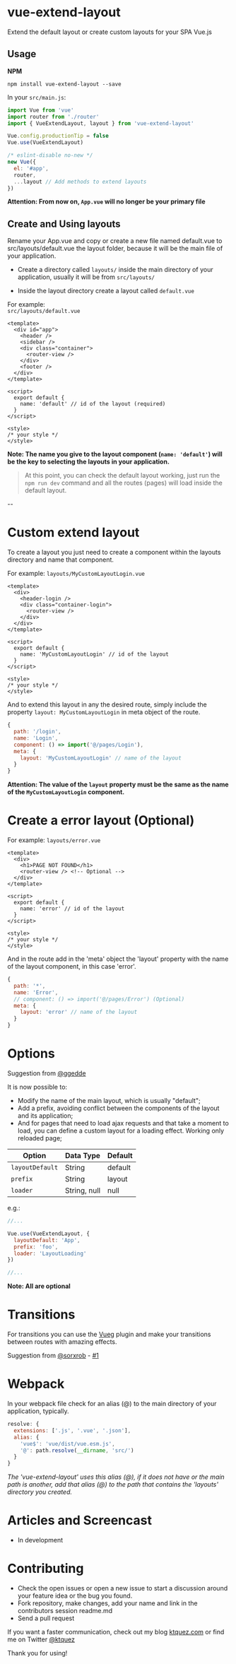 # vue-extend-layout
Extend the default layout or create custom layouts for your SPA Vue.js

## Usage

**NPM**
```shell
npm install vue-extend-layout --save
```

In your `src/main.js`:
```javascript
import Vue from 'vue'
import router from './router'
import { VueExtendLayout, layout } from 'vue-extend-layout'

Vue.config.productionTip = false
Vue.use(VueExtendLayout)

/* eslint-disable no-new */
new Vue({
  el: '#app',
  router,
  ...layout // Add methods to extend layouts
})

```

**Attention: From now on, `App.vue` will no longer be your primary file**

## Create and Using layouts
Rename your App.vue and copy or create a new file named default.vue to src/layouts/default.vue the layout folder, because it will be the main file of your application.

- Create a directory called `layouts/` inside the main directory of your application, usually it will be from `src/layouts/`

- Inside the layout directory create a layout called `default.vue`  

For example:  
`src/layouts/default.vue`
```vue
<template>
  <div id="app">
    <header />
    <sidebar />
    <div class="container">
      <router-view />
    </div>
    <footer />
  </div>
</template>

<script>
  export default {
    name: 'default' // id of the layout (required)
  }
</script>

<style>
/* your style */
</style>
```

**Note: The name you give to the layout component (`name: 'default'`) will be the key to selecting the layouts in your application.**

> At this point, you can check the default layout working, just run the `npm run dev` command and all the routes (pages) will load inside the default layout.

--

# Custom extend layout
To create a layout you just need to create a component within the layouts directory and name that component.  

For example:
`layouts/MyCustomLayoutLogin.vue`

```vue
<template>
  <div>
    <header-login />
    <div class="container-login">
      <router-view />
    </div>
  </div>
</template>

<script>
  export default {
    name: 'MyCustomLayoutLogin' // id of the layout
  }
</script>

<style>
/* your style */
</style>
```

And to extend this layout in any the desired route, simply include the property `layout: MyCustomLayoutLogin` in meta object of the route.
```javascript
{
  path: '/login',
  name: 'Login',
  component: () => import('@/pages/Login'),
  meta: {
    layout: 'MyCustomLayoutLogin' // name of the layout
  }
}
```

**Attention: The value of the `layout` property must be the same as the name of the `MyCustomLayoutLogin` component.**

# Create a error layout (Optional)
For example:
`layouts/error.vue`

```vue
<template>
  <div>
    <h1>PAGE NOT FOUND</h1>
    <router-view /> <!-- Optional -->
  </div>
</template>

<script>
  export default {
    name: 'error' // id of the layout
  }
</script>

<style>
/* your style */
</style>
```

And in the route add in the 'meta' object the 'layout' property with the name of the layout component, in this case 'error'.
```javascript
{
  path: '*',
  name: 'Error',
  // component: () => import('@/pages/Error') (Optional)
  meta: {
    layout: 'error' // name of the layout
  }
}
```

# Options
Suggestion from [@ggedde](https://github.com/ggedde)

It is now possible to:  
- Modify the name of the main layout, which is usually "default";
- Add a prefix, avoiding conflict between the components of the layout and its application;
- And for pages that need to load ajax requests and that take a moment to load, you can define a custom layout for a loading effect. Working only reloaded page;

Option          | Data Type    | Default 
--------------- | ------------ | ---------
`layoutDefault` | String       | default
`prefix`        | String       | layout 
`loader`        | String, null | null 


e.g.:  
```javascript
//...

Vue.use(VueExtendLayout, {
  layoutDefault: 'App',
  prefix: 'foo',
  loader: 'LayoutLoading'
})

//...
```

**Note: All are optional**

# Transitions
For transitions you can use the [Vueg](https://github.com/jaweii/vueg) plugin and make your transitions between routes with amazing effects.

Suggestion from [@sorxrob](https://github.com/sorxrob) - [#1](https://github.com/ktquez/vue-extend-layout/issues/1#issuecomment-370220929)


# Webpack
In your webpack file check for an alias (@) to the main directory of your application, typically.
```javascript
resolve: {
  extensions: ['.js', '.vue', '.json'],
  alias: {
    'vue$': 'vue/dist/vue.esm.js',
    '@': path.resolve(__dirname, 'src/')
  }
}
```

*The 'vue-extend-layout' uses this alias (@), if it does not have or the main path is another, add that alias (@) to the path that contains the 'layouts' directory you created.*

# Articles and Screencast

- In development

# Contributing

- Check the open issues or open a new issue to start a discussion around your feature idea or the bug you found.
- Fork repository, make changes, add your name and link in the contributors session readme.md
- Send a pull request

If you want a faster communication, check out my blog [ktquez.com](https://ktquez.com) or find me on Twitter [@ktquez](https://twitter.com/ktquez)

Thank you for using!
